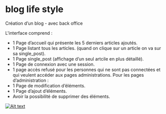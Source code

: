 # blog life style

Création d’un blog - avec back office

L'interface comprend :
- 1 Page d’accueil qui présente les 5 derniers articles ajoutés.
- 1 Page listant tous les articles. (quand on clique sur un article on va sur sa single_post).
- 1 Page single_post (affichage d’un seul artcile en plus détaillé).
- 1 Page de connexion avec une session.
- 1 page accès refusé pour les personnes qui ne sont pas connectées et qui veulent accéder aux
pages administrations.
Pour les pages d’administration :
- 1 Page de modification d’éléments.
- 1 Page d’ajout d’éléments.
- Avoir la possibilité de supprimer des éléments.

[![Alt text](/images/preview.png)](https://digitalocean.com)


